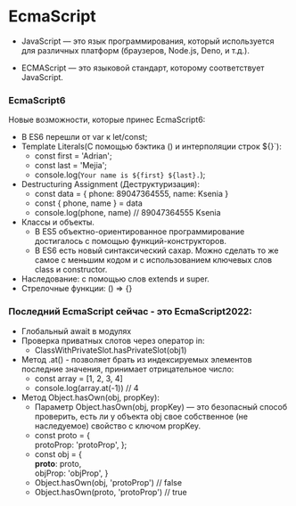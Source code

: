 # EcmaScript

+ JavaScript — это язык программирования, который используется для различных платформ (браузеров, Node.js, Deno, и т.д.).

+ ECMAScript — это языковой стандарт, которому соответствует JavaScript.

### EcmaScript6
Новые возможности, которые принес EcmaScript6:
+ В ES6 перешли от var к let/const;
+ Template Literals(С помощью бэктика () и интерполяции строк ${}`):
    + const first = 'Adrian';
    + const last = 'Mejia';
    + console.log(`Your name is ${first} ${last}.`);
+ Destructuring Assignment (Деструктуризация):
    + const data = {
        phone: 89047364555,
        name: Ksenia
    }
    + const { phone, name } = data
    + console.log(phone, name) // 89047364555 Ksenia
+ Классы и объекты.
    + В ES5 объектно-ориентированное программирование достигалось с помощью функций-конструкторов.
    + В ES6 есть новый синтаксический сахар. Можно сделать то же самое с меньшим кодом и с использованием ключевых слов class и construсtor.
+ Наследование: с помощью слов extends и super.
+ Стрелочные функции: () => {}

### Последний EcmaScript сейчас - это EcmaScript2022:
+ Глобальный await в модулях 
+ Проверка приватных слотов через оператор in:
    + ClassWithPrivateSlot.hasPrivateSlot(obj1)
+ Метод .at() - позволяет брать из индексируемых элементов последние значения, принимает отрицательное число:
    + const array = [1, 2, 3, 4]
    + console.log(array.at(-1)) // 4
+ Метод Object.hasOwn(obj, propKey):
    + Параметр Object.hasOwn(obj, propKey) — это безопасный способ проверить, есть ли у объекта obj свое собственное (не наследуемое) свойство с ключом propKey.
    + const proto = {  
         protoProp: 'protoProp',
    };
    + const obj = {  
      __proto__: proto,  
      objProp: 'objProp',
      }
    + Object.hasOwn(obj, 'protoProp') // false 
    + Object.hasOwn(proto, 'protoProp') // true






